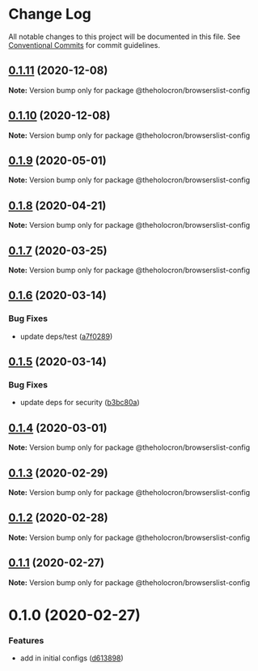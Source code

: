 # Change Log

All notable changes to this project will be documented in this file.
See [Conventional Commits](https://conventionalcommits.org) for commit guidelines.

## [0.1.11](https://github.com/the-holocron/threepio/compare/@theholocron/browserslist-config@0.1.10...@theholocron/browserslist-config@0.1.11) (2020-12-08)

**Note:** Version bump only for package @theholocron/browserslist-config





## [0.1.10](https://github.com/the-holocron/threepio/compare/@theholocron/browserslist-config@0.1.9...@theholocron/browserslist-config@0.1.10) (2020-12-08)

**Note:** Version bump only for package @theholocron/browserslist-config





## [0.1.9](https://github.com/the-holocron/threepio/compare/@theholocron/browserslist-config@0.1.8...@theholocron/browserslist-config@0.1.9) (2020-05-01)

**Note:** Version bump only for package @theholocron/browserslist-config





## [0.1.8](https://github.com/the-holocron/threepio/compare/@theholocron/browserslist-config@0.1.7...@theholocron/browserslist-config@0.1.8) (2020-04-21)

**Note:** Version bump only for package @theholocron/browserslist-config





## [0.1.7](https://github.com/the-holocron/threepio/compare/@theholocron/browserslist-config@0.1.6...@theholocron/browserslist-config@0.1.7) (2020-03-25)

**Note:** Version bump only for package @theholocron/browserslist-config





## [0.1.6](https://github.com/the-holocron/threepio/compare/@theholocron/browserslist-config@0.1.5...@theholocron/browserslist-config@0.1.6) (2020-03-14)


### Bug Fixes

* update deps/test ([a7f0289](https://github.com/the-holocron/threepio/commit/a7f0289bc99cf524b41df7da8429f22189d5fcf7))





## [0.1.5](https://github.com/the-holocron/threepio/compare/@theholocron/browserslist-config@0.1.4...@theholocron/browserslist-config@0.1.5) (2020-03-14)


### Bug Fixes

* update deps for security ([b3bc80a](https://github.com/the-holocron/threepio/commit/b3bc80a8a6baea3fd3dc0b6fb4aa28a9b47ea9a5))





## [0.1.4](https://github.com/the-holocron/threepio/compare/@theholocron/browserslist-config@0.1.3...@theholocron/browserslist-config@0.1.4) (2020-03-01)

**Note:** Version bump only for package @theholocron/browserslist-config





## [0.1.3](https://github.com/the-holocron/threepio/compare/@theholocron/browserslist-config@0.1.2...@theholocron/browserslist-config@0.1.3) (2020-02-29)

**Note:** Version bump only for package @theholocron/browserslist-config





## [0.1.2](https://github.com/the-holocron/threepio/compare/@theholocron/browserslist-config@0.1.1...@theholocron/browserslist-config@0.1.2) (2020-02-28)

**Note:** Version bump only for package @theholocron/browserslist-config





## [0.1.1](https://github.com/the-holocron/threepio/compare/@theholocron/browserslist-config@0.1.0...@theholocron/browserslist-config@0.1.1) (2020-02-27)

**Note:** Version bump only for package @theholocron/browserslist-config





# 0.1.0 (2020-02-27)


### Features

* add in initial configs ([d613898](https://github.com/the-holocron/threepio/commit/d613898f18bb20b7fc879d80c15f025555de2765))

